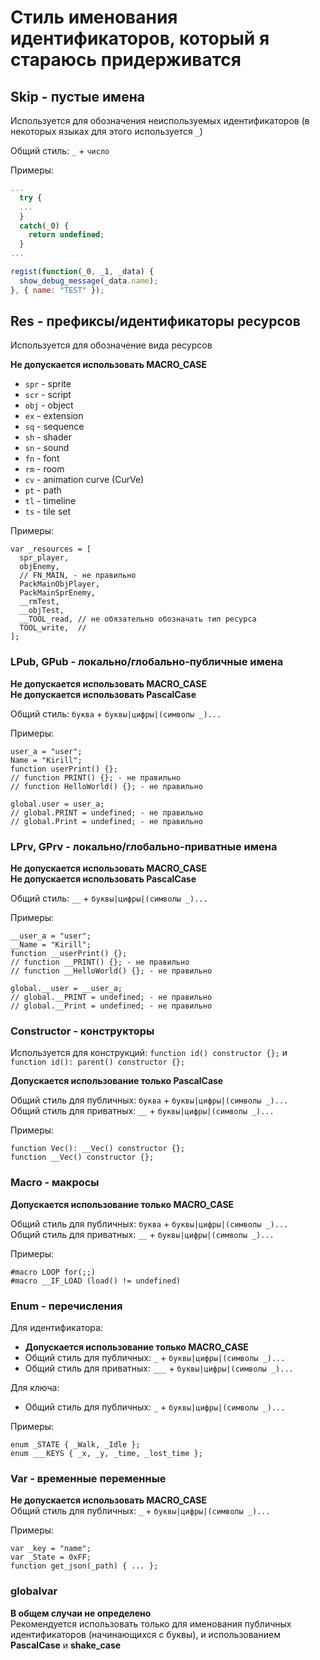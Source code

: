 # Стиль именования идентификаторов, который я стараюсь придерживатся

## Skip - пустые имена

Используется для обозначения неиспользуемых идентификаторов (в некоторых языках для этого используется `_`)  

Общий стиль: `_` + `число`

Примеры:

```js
...
  try {
  ...
  }
  catch(_0) {
    return undefined;
  }
...
```

```js
regist(function(_0, _1, _data) {
  show_debug_message(_data.name);
}, { name: "TEST" });
```

## Res - префиксы/идентификаторы ресурсов

Используется для обозначение вида ресурсов  

**Не допускается использовать MACRO_CASE**

* `spr` - sprite
* `scr` - script
* `obj` - object
* `ex` - extension
* `sq` - sequence
* `sh` - shader
* `sn` - sound
* `fn` - font
* `rm` - room
* `cv` - animation curve (CurVe)
* `pt` - path
* `tl` - timeline
* `ts` - tile set

Примеры:

```gml
var _resources = [
  spr_player,
  objEnemy,
  // FN_MAIN, - не правильно
  PackMainObjPlayer,
  PackMainSprEnemy,
  __rmTest,
  __objTest,
  __TOOL_read, // не обязательно обозначать тип ресурса
  TOOL_write,  //
];
```

### LPub, GPub - локально/глобально-публичные имена

**Не допускается использовать MACRO_CASE**  
**Не допускается использовать PascalCase**

Общий стиль: `буква` + `буквы|цифры|(символы _)...`  

Примеры:

```gml
user_a = "user";
Name = "Kirill";
function userPrint() {};
// function PRINT() {}; - не правильно
// function HelloWorld() {}; - не правильно

global.user = user_a;
// global.PRINT = undefined; - не правильно
// global.Print = undefined; - не правильно
```

### LPrv, GPrv - локально/глобально-приватные имена

**Не допускается использовать MACRO_CASE**  
**Не допускается использовать PascalCase**

Общий стиль: `__` + `буквы|цифры|(символы _)...`  

Примеры:

```gml
__user_a = "user";
__Name = "Kirill";
function __userPrint() {};
// function __PRINT() {}; - не правильно
// function __HelloWorld() {}; - не правильно

global.__user = __user_a;
// global.__PRINT = undefined; - не правильно
// global.__Print = undefined; - не правильно
```

### Constructor - конструкторы

Используется для конструкций: `function id() constructor {};` и `function id(): parent() constructor {};`  

**Допускается использование только PascalCase**  

Общий стиль для публичных: `буква` + `буквы|цифры|(символы _)...`  
Общий стиль для приватных: `__` + `буквы|цифры|(символы _)...`  

Примеры:

```gml
function Vec(): __Vec() constructor {};
function __Vec() constructor {};
```

### Macro - макросы

**Допускается использование только MACRO_CASE**  

Общий стиль для публичных: `буква` + `буквы|цифры|(символы _)...`  
Общий стиль для приватных: `__` + `буквы|цифры|(символы _)...`  

Примеры:

```gml
#macro LOOP for(;;)
#macro __IF_LOAD (load() != undefined)
```

### Enum - перечисления

Для идентификатора:

* **Допускается использование только MACRO_CASE**  
* Общий стиль для публичных: `_` + `буквы|цифры|(символы _)...`  
* Общий стиль для приватных: `___` + `буквы|цифры|(символы _)...`  

Для ключа:

* Общий стиль для публичных: `_` + `буквы|цифры|(символы _)...`  

Примеры:

```gml
enum _STATE { _Walk, _Idle };
enum ___KEYS { _x, _y, _time, _lost_time };
```

### Var - временные переменные

**Не допускается использовать MACRO_CASE**  
Общий стиль для публичных: `_` + `буквы|цифры|(символы _)...`  

Примеры:

```gml
var _key = "name";
var _State = 0xFF;
function get_json(_path) { ... };
```

### globalvar

**В общем случаи не определено**  
Рекомендуется использовать только для именования публичных идентификаторов (начинающихся с буквы), и использованием **PascalCase** и **shake_case**
